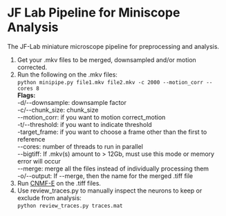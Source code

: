 # JF Lab Pipeline for Miniscope Analysis 

The JF-Lab miniature microscope pipeline for preprocessing and analysis. 

1. Get your .mkv files to be merged, downsampled and/or motion corrected.
2. Run the following on the .mkv files:  
  `python minipipe.py file1.mkv file2.mkv -c 2000 --motion_corr --cores 8`  
  **Flags:**  
  -d/--downsample: downsample factor  
  -c/--chunk_size: chunk_size  
  --motion_corr: if you want to motion correct_motion  
  -t/--threshold: if you want to indicate threshold  
  -target_frame: if you want to choose a frame other than the first to reference  
  --cores: number of threads to run in parallel  
  --bigtiff: If .mkv(s) amount to > 12Gb, must use this mode or memory error will occur  
  --merge: merge all the files instead of individually processing them  
  -o/--output: If --merge, then the name for the merged .tiff file  
3. Run [CNMF-E](https://github.com/zhoupc/CNMF_E) on the .tiff files.  
4. Use review_traces.py to manually inspect the neurons to keep or exclude from analysis:  
  `python review_traces.py traces.mat`
